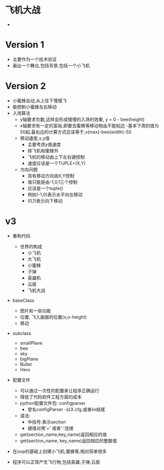 # 飞机大战

-





# Version 1
- 主要作为一个技术验证
- 画出一个舞台,包括背景,包括一个小飞机

# Version 2
- 小蜜蜂会动,从上往下慢慢飞
- 能控制小蜜蜂左右移动
- 入场算法
    - y轴要求负数,这样会形成慢慢的入场的效果, y = 0 - bee(height)
    - x轴要求有一定的富裕,即要去蜜蜂等移动物品不能贴边
        -基本下周的值为50起,最右边的计算方式应该等于,x(max)-bee(width)-50
    - 移动速度,x,y值
        - 主要考虑y值速度
        - 除飞机和蜜蜂外
        - 飞机的移动由上下左右键控制
        - 速度应该是一个TUPLE=(X,Y)
    - 方向问题
        - 具有移动方向由X,Y控制
        - 值只能是由-1,0,1三个控制
        - 应该是一个tuple()
        - 例如(-1,0)表示水平向左移动
        - (0,1)表示向下移动
   
# v3 
- 重构代码
    - 世界的构成
        - 小飞机
        - 大飞机
        - 小蜜蜂
        - 子弹
        - 英雄机
        - 云层
        - 飞机大战
- baseClass
    - 图片和一些功能
    - 位置, 飞入画面的位置(x,o-height)
    - 移动
- subclass
    - smallPlane
    - bee
    - sky
    - bigPlane
    - Bullet
    - Hero
    
- 配置文件
    - 可以通过一次性的配置来让程序正确运行
    - 降低了代码软件工程方面的成本
    - python配置文件包: configparser
         - 曾名configParser
    -以X.cfg,或者ini结尾
    - 语法:
        - 中括号:表示section
        - 键值对用'=' 或者':'连接
    - get(section_name,key_name)返回相应的值
    - get(section_name, key_name)返回相应的整数值
- 在oop的基础上创建小飞机,蜜蜂等,相对简单很多
- 程序可以正常产生飞行物,包括英雄,子弹,云层
